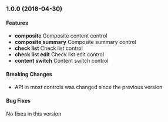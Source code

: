<a name="1.0.0"></a>
### 1.0.0 (2016-04-30)

#### Features
* **composite** Composite content control 
* **composite summary** Composite summary control 
* **check list** Check list control 
* **check list edit** Check list edit control 
* **content switch** Content switch control 

#### Breaking Changes
* API in most controls was changed since the previous version

#### Bug Fixes
No fixes in this version 
